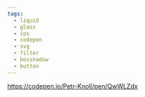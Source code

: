 ```yaml
---
tags:
  - liquid
  - glass
  - ios
  - codepen
  - svg
  - filter
  - boxshadow
  - button
---
```

https://codepen.io/Petr-Knoll/pen/QwWLZdx
